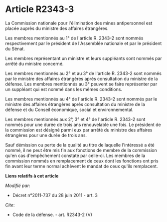 # Article R2343-3

La Commission nationale pour l'élimination des mines antipersonnel est placée auprès du ministre des affaires étrangères. 

Les membres mentionnés au 1° de l'article R. 2343-2 sont nommés respectivement par le président de l'Assemblée nationale et
par le président du Sénat. 

Les membres représentant un ministre et leurs suppléants sont nommés par arrêté du ministre concerné. 

Les membres mentionnés au 2° et au 3° de l'article R. 2343-2 sont nommés par le ministre des affaires étrangères après
consultation du ministre de la défense. Les membres mentionnés au 3° peuvent se faire représenter par un suppléant qui est
nommé dans les mêmes conditions. 

Les membres mentionnés au 4° de l'article R. 2343-2 sont nommés par le ministre des affaires étrangères après consultation du
ministre de la défense et du Conseil économique, social et environnemental. 

Les membres mentionnés aux 2°, 3° et 4° de l'article R. 2343-2 sont nommés pour une durée de trois ans renouvelable une fois.
Le président de la commission est désigné parmi eux par arrêté du ministre des affaires étrangères pour une durée de trois
ans. 

Sauf démission ou perte de la qualité au titre de laquelle l'intéressé a été nommé, il ne peut être mis fin aux fonctions de
membre de la commission qu'en cas d'empêchement constaté par celle-ci. Les membres de la commission nommés en remplacement de
ceux dont les fonctions ont pris fin avant leur terme normal achèvent le mandat de ceux qu'ils remplacent.

**Liens relatifs à cet article**

_Modifié par_:

  - Décret n°2011-737 du 28 juin 2011 - art. 3

_Cite_:

  - Code de la défense. - art. R2343-2 (V)
